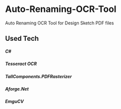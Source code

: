 # Auto-Renaming-OCR-Tool
Auto Renaming OCR Tool for Design Sketch PDF files

## Used Tech
##### C#
##### Tesseract OCR
##### TallComponents.PDFRasterizer
##### Aforge.Net
##### EmguCV
